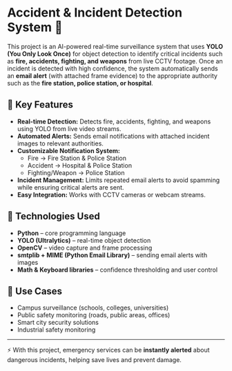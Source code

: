 # Accident & Incident Detection System 🚨

This project is an AI-powered real-time surveillance system that uses **YOLO (You Only Look Once)** for object detection to identify critical incidents such as **fire, accidents, fighting, and weapons** from live CCTV footage. Once an incident is detected with high confidence, the system automatically sends an **email alert** (with attached frame evidence) to the appropriate authority such as the **fire station, police station, or hospital**.

## 🔹 Key Features
- **Real-time Detection:** Detects fire, accidents, fighting, and weapons using YOLO from live video streams.
- **Automated Alerts:** Sends email notifications with attached incident images to relevant authorities.
- **Customizable Notification System:**
  - Fire → Fire Station & Police Station  
  - Accident → Hospital & Police Station  
  - Fighting/Weapon → Police Station
- **Incident Management:** Limits repeated email alerts to avoid spamming while ensuring critical alerts are sent.
- **Easy Integration:** Works with CCTV cameras or webcam streams.

## 🔹 Technologies Used
- **Python** – core programming language  
- **YOLO (Ultralytics)** – real-time object detection  
- **OpenCV** – video capture and frame processing  
- **smtplib + MIME (Python Email Library)** – sending email alerts with images  
- **Math & Keyboard libraries** – confidence thresholding and user control  

## 🔹 Use Cases
- Campus surveillance (schools, colleges, universities)  
- Public safety monitoring (roads, public areas, offices)  
- Smart city security solutions  
- Industrial safety monitoring  

---

⚡ With this project, emergency services can be **instantly alerted** about dangerous incidents, helping save lives and prevent damage.
